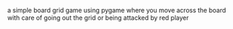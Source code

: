 a simple board grid game using pygame where you move across the board with care of going out the grid or being attacked by red player
